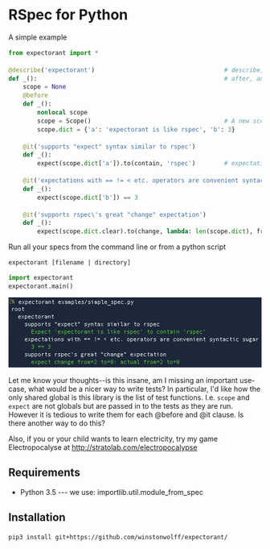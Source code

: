 RSpec for Python
================

A simple example

```python
from expectorant import *

@describe('expectorant')                                    # describe, context, before,
def _():                                                    # after, and it, just like RSpec
    scope = None
    @before
    def _():
        nonlocal scope
        scope = Scope()                                     # A new scope every test run
        scope.dict = {'a': 'expectorant is like rspec', 'b': 3}

    @it('supports "expect" syntax similar to rspec')
    def _():
        expect(scope.dict['a']).to(contain, 'rspec')        # expectations are similar to RSpec

    @it('expectations with == != < etc. operators are convenient syntactic sugar')
    def _():
        expect(scope.dict['b']) == 3

    @it('supports rspec\'s great "change" expectation')
    def _():
        expect(scope.dict.clear).to(change, lambda: len(scope.dict), frm=2, to=0)
```

Run all your specs from the command line or from a python script
```
expectorant [filename | directory]
```

```python
import expectorant
expectorant.main()
```

<img src="./docs/simple_spec.png" width=537 height=139 />

Let me know your thoughts--is this insane, am I missing an important use-case,
what would be a nicer way to write tests?  In particular, I'd like how the only
shared global is this library is the list of test functions. I.e. `scope` and
`expect` are not globals but are passed in to the tests as they are run.
However it is tedious to write them for each @before and @it clause. Is there
another way to do this?

Also, if you or your child wants to learn electricity, try my game
Electropocalyse at http://stratolab.com/electropocalypse

Requirements
------------
* Python 3.5 --- we use: importlib.util.module_from_spec

Installation
------------

```
pip3 install git+https://github.com/winstonwolff/expectorant/
```

